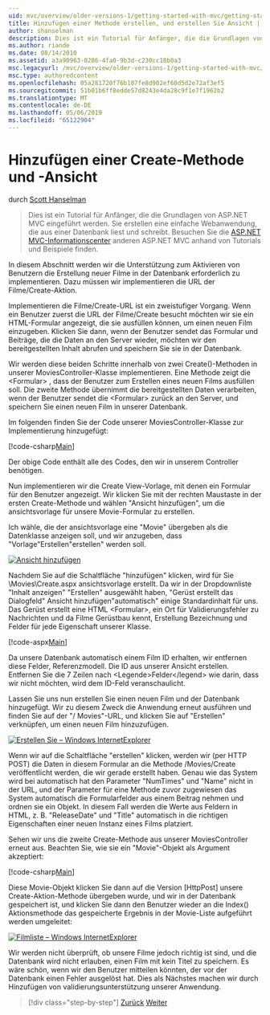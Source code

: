 ```yaml
---
uid: mvc/overview/older-versions-1/getting-started-with-mvc/getting-started-with-mvc-part6
title: Hinzufügen einer Methode erstellen, und erstellen Sie Ansicht | Microsoft-Dokumentation
author: shanselman
description: Dies ist ein Tutorial für Anfänger, die die Grundlagen von ASP.NET MVC eingeführt werden. Erstellen Sie eine einfache Webanwendung, die aus einer Datenbank liest und schreibt.
ms.author: riande
ms.date: 08/14/2010
ms.assetid: a3a90963-0286-4fa0-9b3d-c230cc18b0a3
msc.legacyurl: /mvc/overview/older-versions-1/getting-started-with-mvc/getting-started-with-mvc-part6
msc.type: authoredcontent
ms.openlocfilehash: 05a281720f76b107fe8d902ef60d5d2e72af3ef5
ms.sourcegitcommit: 51b01b6ff8edde57d8243e4da28c9f1e7f1962b2
ms.translationtype: MT
ms.contentlocale: de-DE
ms.lasthandoff: 05/06/2019
ms.locfileid: "65122904"
---
```

# <a name="adding-a-create-method-and-create-view"></a>Hinzufügen einer Create-Methode und -Ansicht

durch [Scott Hanselman](https://github.com/shanselman)

> Dies ist ein Tutorial für Anfänger, die die Grundlagen von ASP.NET MVC eingeführt werden. Sie erstellen eine einfache Webanwendung, die aus einer Datenbank liest und schreibt. Besuchen Sie die [ASP.NET MVC-Informationscenter](../../../index.md) anderen ASP.NET MVC anhand von Tutorials und Beispiele finden.

In diesem Abschnitt werden wir die Unterstützung zum Aktivieren von Benutzern die Erstellung neuer Filme in der Datenbank erforderlich zu implementieren. Dazu müssen wir implementieren die URL der Filme/Create-Aktion.

Implementieren die Filme/Create-URL ist ein zweistufiger Vorgang. Wenn ein Benutzer zuerst die URL der Filme/Create besucht möchten wir sie ein HTML-Formular angezeigt, die sie ausfüllen können, um einen neuen Film einzugeben. Klicken Sie dann, wenn der Benutzer sendet das Formular und Beiträge, die die Daten an den Server wieder, möchten wir den bereitgestellten Inhalt abrufen und speichern Sie sie in der Datenbank.

Wir werden diese beiden Schritte innerhalb von zwei Create()-Methoden in unserer MoviesController-Klasse implementieren. Eine Methode zeigt die &lt;Formular&gt; , dass der Benutzer zum Erstellen eines neuen Films ausfüllen soll. Die zweite Methode übernimmt die bereitgestellten Daten verarbeiten, wenn der Benutzer sendet die &lt;Formular&gt; zurück an den Server, und speichern Sie einen neuen Film in unserer Datenbank.

Im folgenden finden Sie der Code unserer MoviesController-Klasse zur Implementierung hinzugefügt:

[!code-csharp[Main](getting-started-with-mvc-part6/samples/sample1.cs)]

Der obige Code enthält alle des Codes, den wir in unserem Controller benötigen.

Nun implementieren wir die Create View-Vorlage, mit denen ein Formular für den Benutzer angezeigt. Wir klicken Sie mit der rechten Maustaste in der ersten Create-Methode und wählen "Ansicht hinzufügen", um die ansichtsvorlage für unsere Movie-Formular zu erstellen.

Ich wähle, die der ansichtsvorlage eine "Movie" übergeben als die Datenklasse anzeigen soll, und wir anzugeben, dass "Vorlage"Erstellen"erstellen" werden soll.

[![Ansicht hinzufügen](getting-started-with-mvc-part6/_static/image2.png)](getting-started-with-mvc-part6/_static/image1.png)

Nachdem Sie auf die Schaltfläche "hinzufügen" klicken, wird für Sie \Movies\Create.aspx ansichtsvorlage erstellt. Da wir in der Dropdownliste "Inhalt anzeigen" "Erstellen" ausgewählt haben, "Gerüst erstellt das Dialogfeld" Ansicht hinzufügen"automatisch" einige Standardinhalt für uns. Das Gerüst erstellt eine HTML &lt;Formular&gt;, ein Ort für Validierungsfehler zu Nachrichten und da Filme Gerüstbau kennt, Erstellung Bezeichnung und Felder für jede Eigenschaft unserer Klasse.

[!code-aspx[Main](getting-started-with-mvc-part6/samples/sample2.aspx)]

Da unsere Datenbank automatisch einem Film ID erhalten, wir entfernen diese Felder, Referenzmodell. Die ID aus unserer Ansicht erstellen. Entfernen Sie die 7 Zeilen nach &lt;Legende&gt;Felder&lt;/legend&gt; wie darin, dass wir nicht möchten, wird dem ID-Feld veranschaulicht.

Lassen Sie uns nun erstellen Sie einen neuen Film und der Datenbank hinzugefügt. Wir zu diesem Zweck die Anwendung erneut ausführen und finden Sie auf der "/ Movies"-URL, und klicken Sie auf "Erstellen" verknüpfen, um einen neuen Film hinzuzufügen.

[![Erstellen Sie – Windows InternetExplorer](getting-started-with-mvc-part6/_static/image4.png)](getting-started-with-mvc-part6/_static/image3.png)

Wenn wir auf die Schaltfläche "erstellen" klicken, werden wir (per HTTP POST) die Daten in diesem Formular an die Methode /Movies/Create veröffentlicht werden, die wir gerade erstellt haben. Genau wie das System wird bei automatisch hat den Parameter "NumTimes" und "Name" nicht in der URL, und der Parameter für eine Methode zuvor zugewiesen das System automatisch die Formularfelder aus einem Beitrag nehmen und ordnen sie ein Objekt. In diesem Fall werden die Werte aus Feldern in HTML, z. B. "ReleaseDate" und "Title" automatisch in die richtigen Eigenschaften einer neuen Instanz eines Films platziert.

Sehen wir uns die zweite Create-Methode aus unserer MoviesController erneut aus. Beachten Sie, wie sie ein "Movie"-Objekt als Argument akzeptiert:

[!code-csharp[Main](getting-started-with-mvc-part6/samples/sample3.cs)]

Diese Movie-Objekt klicken Sie dann auf die Version [HttpPost] unsere Create-Aktion-Methode übergeben wurde, und wir in der Datenbank gespeichert ist, und klicken Sie dann den Benutzer wieder an die Index() Aktionsmethode das gespeicherte Ergebnis in der Movie-Liste aufgeführt werden umgeleitet:

[![Filmliste – Windows InternetExplorer](getting-started-with-mvc-part6/_static/image6.png)](getting-started-with-mvc-part6/_static/image5.png)

Wir werden nicht überprüft, ob unsere Filme jedoch richtig ist sind, und die Datenbank wird nicht erlauben, einen Film mit kein Titel zu speichern. Es wäre schön, wenn wir den Benutzer mitteilen könnten, der vor der Datenbank einen Fehler ausgelöst hat. Dies als Nächstes machen wir durch Hinzufügen von validierungsunterstützung unserer Anwendung.

> [!div class="step-by-step"]
> [Zurück](getting-started-with-mvc-part5.md)
> [Weiter](getting-started-with-mvc-part7.md)
